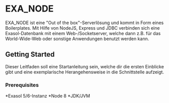 # EXA_NODE

EXA_NODE ist eine "Out of the box"-Serverlösung und kommt in Form eines Boilerplates. Mit Hilfe von NodeJS, Express und JDBC verbinden sich eine Exasol-Datenbank mit einem Web-/Socketserver, welche dann z.B. für das World-Wide-Web oder sonstige Anwendungen benutzt werden kann.

## Getting Started

Dieser Leitfaden soll eine Startanleitung sein, welche dir die ersten Einblicke gibt und eine exemplarische Herangehensweise in die Schnittstelle aufzeigt.


### Prerequisites

*Exasol 5/6-Instanz
*Node 8
*JDK/JVM
